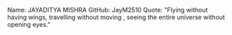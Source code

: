 Name: JAYADITYA MISHRA
GitHub: JayM2510
Quote: "Flying without having wings, travelling without moving , seeing the entire universe without opening eyes."

